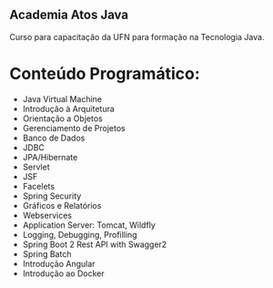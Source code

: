 ## Academia Atos Java
Curso para capacitação da UFN para formação na Tecnologia Java.

# Conteúdo Programático:
- Java Virtual Machine
- Introdução à Arquitetura
- Orientação a Objetos
- Gerenciamento de Projetos
- Banco de Dados
- JDBC
- JPA/Hibernate
- Servlet
- JSF
- Facelets
- Spring Security
- Gráficos e Relatórios
- Webservices
- Application Server: Tomcat, Wildfly
- Logging, Debugging, Profilling
- Spring Boot 2 Rest API with Swagger2
- Spring Batch
- Introdução Angular
- Introdução ao Docker
